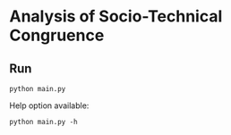 # Analysis of Socio-Technical Congruence

## Run
```
python main.py
```

Help option available:
```
python main.py -h
```
